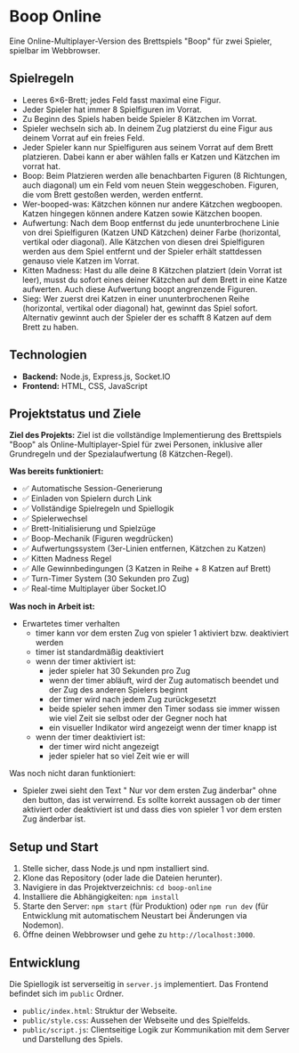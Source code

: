 # Boop Online

Eine Online-Multiplayer-Version des Brettspiels "Boop" für zwei Spieler, spielbar im Webbrowser.

## Spielregeln

- Leeres 6×6-Brett; jedes Feld fasst maximal eine Figur.
- Jeder Spieler hat immer 8 Spielfiguren im Vorrat.
- Zu Beginn des Spiels haben beide Spieler 8 Kätzchen im Vorrat.
- Spieler wechseln sich ab. In deinem Zug platzierst du eine Figur aus deinem Vorrat auf ein freies Feld.
- Jeder Spieler kann nur Spielfiguren aus seinem Vorrat auf dem Brett platzieren. Dabei kann er aber wählen falls er Katzen und Kätzchen im vorrat hat.
- Boop: Beim Platzieren werden alle benachbarten Figuren (8 Richtungen, auch diagonal) um ein Feld vom neuen Stein weggeschoben. Figuren, die vom Brett gestoßen werden, werden entfernt.
- Wer-booped-was: Kätzchen können nur andere Kätzchen wegboopen. Katzen hingegen können andere Katzen sowie Kätzchen boopen.
- Aufwertung: Nach dem Boop entfernst du jede ununterbrochene Linie von drei Spielfiguren (Katzen UND Kätzchen) deiner Farbe (horizontal, vertikal oder diagonal). Alle Kätzchen von diesen drei Spielfiguren werden aus dem Spiel entfernt und der Spieler erhält stattdessen genauso viele Katzen im Vorrat.
- Kitten Madness: Hast du alle deine 8 Kätzchen platziert (dein Vorrat ist leer), musst du sofort eines deiner Kätzchen auf dem Brett in eine Katze aufwerten. Auch diese Aufwertung boopt angrenzende Figuren.
- Sieg: Wer zuerst drei Katzen in einer ununterbrochenen Reihe (horizontal, vertikal oder diagonal) hat, gewinnt das Spiel sofort. Alternativ gewinnt auch der Spieler der es schafft 8 Katzen auf dem Brett zu haben.

## Technologien

- **Backend:** Node.js, Express.js, Socket.IO
- **Frontend:** HTML, CSS, JavaScript

## Projektstatus und Ziele

**Ziel des Projekts:**
Ziel ist die vollständige Implementierung des Brettspiels "Boop" als Online-Multiplayer-Spiel für zwei Personen, inklusive aller Grundregeln und der Spezialaufwertung (8 Kätzchen-Regel).

**Was bereits funktioniert:**

- ✅ Automatische Session-Generierung
- ✅ Einladen von Spielern durch Link
- ✅ Vollständige Spielregeln und Spiellogik
- ✅ Spielerwechsel
- ✅ Brett-Initialisierung und Spielzüge
- ✅ Boop-Mechanik (Figuren wegdrücken)
- ✅ Aufwertungssystem (3er-Linien entfernen, Kätzchen zu Katzen)
- ✅ Kitten Madness Regel
- ✅ Alle Gewinnbedingungen (3 Katzen in Reihe + 8 Katzen auf Brett)
- ✅ Turn-Timer System (30 Sekunden pro Zug)
- ✅ Real-time Multiplayer über Socket.IO

**Was noch in Arbeit ist:**

- Erwartetes timer verhalten
    - timer kann vor dem ersten Zug von spieler 1 aktiviert bzw. deaktiviert werden
    - timer ist standardmäßig deaktiviert
    - wenn der timer aktiviert ist:
        - jeder spieler hat 30 Sekunden pro Zug
        - wenn der timer abläuft, wird der Zug automatisch beendet und der Zug des anderen Spielers beginnt
        - der timer wird nach jedem Zug zurückgesetzt
        - beide spieler sehen immer den Timer sodass sie immer wissen wie viel Zeit sie selbst oder der Gegner noch hat
        - ein visueller Indikator wird angezeigt wenn der timer knapp ist
    - wenn der timer deaktiviert ist:
        - der timer wird nicht angezeigt
        - jeder spieler hat so viel Zeit wie er will

Was noch nicht daran funktioniert:
- Spieler zwei sieht den Text " Nur vor dem ersten Zug änderbar" ohne den button, das ist verwirrend. Es sollte korrekt aussagen ob der timer aktiviert oder deaktiviert ist und dass dies von spieler 1 vor dem ersten Zug änderbar ist.

## Setup und Start

1.  Stelle sicher, dass Node.js und npm installiert sind.
2.  Klone das Repository (oder lade die Dateien herunter).
3.  Navigiere in das Projektverzeichnis: `cd boop-online`
4.  Installiere die Abhängigkeiten: `npm install`
5.  Starte den Server: `npm start` (für Produktion) oder `npm run dev` (für Entwicklung mit automatischem Neustart bei Änderungen via Nodemon).
6.  Öffne deinen Webbrowser und gehe zu `http://localhost:3000`.

## Entwicklung

Die Spiellogik ist serverseitig in `server.js` implementiert. Das Frontend befindet sich im `public` Ordner.

- `public/index.html`: Struktur der Webseite.
- `public/style.css`: Aussehen der Webseite und des Spielfelds.
- `public/script.js`: Clientseitige Logik zur Kommunikation mit dem Server und Darstellung des Spiels.
